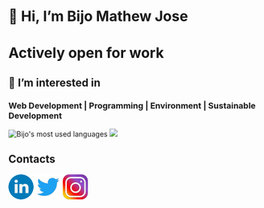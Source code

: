 # 👋 Hi, I’m Bijo Mathew Jose
# Actively open for work
## 👀 I’m interested in 
### Web Development | Programming | Environment | Sustainable Development
![Bijo's most used languages](https://github-readme-stats.sabesansathananthan.vercel.app/api/top-langs/?username=bijomathewjose&layout=compact&theme=radical)
![](https://www.codewars.com/users/bijomathewjose/badges/large)
## Contacts 
<!---
bijomathewjose/bijomathewjose is a ✨ special ✨ repository because its `README.md` (this file) appears on your GitHub profile.
You can click the Preview link to take a look at your changes.
--->

[![](./linkedin.png)](https://www.linkedin.com/in/bijomathewjose/)       [![](./twitter.png)](https://twitter.com/bijomathewjose)   [![](./insta.png)](https://www.instagram.com/bijomathewjose/)    

